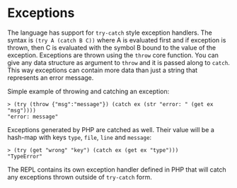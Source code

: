 # Exceptions

The language has support for `try-catch` style exception handlers. The syntax is `(try A (catch B C))` where A is evaluated first and if exception is thrown, then C is evaluated with the symbol B bound to the value of the exception. Exceptions are thrown using the `throw` core function. You can give any data structure as argument to `throw` and it is passed along to `catch`. This way exceptions can contain more data than just a string that represents an error message.

Simple example of throwing and catching an exception:

```text
> (try (throw {"msg":"message"}) (catch ex (str "error: " (get ex "msg"))))
"error: message"
```

Exceptions generated by PHP are catched as well. Their value will be a hash-map with keys `type`, `file`, `line` and `message`:

```text
> (try (get "wrong" "key") (catch ex (get ex "type")))
"TypeError"
```

The REPL contains its own exception handler defined in PHP that will catch any exceptions thrown outside of `try-catch` form.
